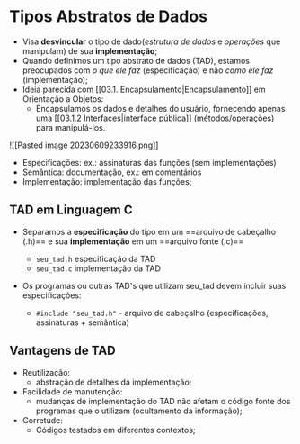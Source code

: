 # Tipos Abstratos de Dados
- Visa **desvincular** o tipo de dado(*estrutura de dados* e *operações* que manipulam) de sua **implementação**;
- Quando definimos um tipo abstrato de dados (TAD), estamos preocupados com *o que ele faz* (especificação) e não *como ele faz* (implementação);
- Ideia parecida com [[03.1. Encapsulamento|Encapsulamento]] em Orientação a Objetos:
	- Encapsulamos os dados e detalhes do usuário, fornecendo apenas uma [[03.1.2 Interfaces|interface pública]] (métodos/operações) para manipulá-los.

![[Pasted image 20230609233916.png]]

- Especificações: ex.: assinaturas das funções (sem implementações)
- Semântica: documentação, ex.: em comentários
- Implementação: implementação das funções;

## TAD em Linguagem C
- Separamos a **especificação** do tipo em um ==arquivo de cabeçalho (.h)== e sua **implementação** em um ==arquivo fonte (.c)== 
	- `seu_tad.h` especificação da TAD
	- `seu_tad.c` implementação da TAD

- Os programas ou outras TAD's que utilizam seu_tad devem incluir suas especificações: 
	- `#include "seu_tad.h"` - arquivo de cabeçalho (especificações, assinaturas + semântica)

## Vantagens de TAD
- Reutilização:
	- abstração de detalhes da implementação;
- Facilidade de manutenção:
	- mudanças de implementação do TAD não afetam o código fonte dos programas que o utilizam (ocultamento da informação);
- Corretude:
	- Códigos testados em diferentes contextos;

